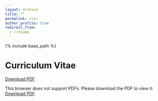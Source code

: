 ```yaml
---
layout: archive
title: ""
permalink: /cv/
author_profile: true
redirect_from:
  - /resume
---
```


{% include base_path %}

Curriculum Vitae
======
<x align="center"> <a href="/files/Robert.C.Hill_CV.pdf">Download PDF</a> </x>

<object data="/files/Robert.C.Hill_CV.pdf" type="application/pdf" width="100%" height="100%">
   This browser does not support PDFs. Please download the PDF to view it: 
   <a href="/files/Robert.C.Hill_CV.pdf">Download PDF</a>.
</object>

